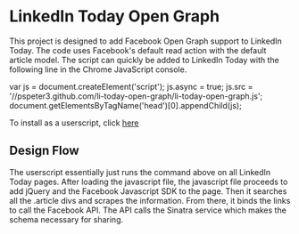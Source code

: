 # LinkedIn Today Open Graph

This project is designed to add Facebook Open Graph support to LinkedIn Today.
The code uses Facebook's default read action with the default article model. The
script can quickly be added to LinkedIn Today with the following line in the
Chrome JavaScript console.

  var js = document.createElement('script'); js.async = true; js.src = '//pspeter3.github.com/li-today-open-graph/li-today-open-graph.js'; document.getElementsByTagName('head')[0].appendChild(js);

To install as a userscript, click [here](http://pspeter3.github.com/li-today-open-graph/userscript.js)

## Design Flow

The userscript essentially just runs the command above on all LinkedIn Today
pages. After loading the javascript file, the javascript file proceeds to add
jQuery and the Facebook Javascript SDK to the page. Then it searches all the
.article divs and scrapes the information. From there, it binds the links to
call the Facebook API. The API calls the Sinatra service which makes the schema
necessary for sharing.